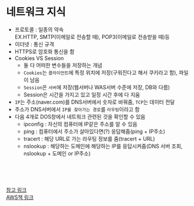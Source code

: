 # 네트워크 지식

- 프로토콜 : 일종의 약속   
EX.HTTP, SMTP(이메일로 전송할 때), POP3(이메일로 전송받을 때)등
- 이더넷 : 통신 규격
- HTTPS로 암호화 통신을 함
- Cookies VS Session
    - 둘 다 어떠한 변수들을 저장하는 개념
    - `Cookies`는 `클라이언트`에 특정 위치에 저장(구워진다고 해서 쿠키라고 함), 파일이 남음
    - `Session`은 `서버`에 저장(웹서버나 WAS서버 수준에 저장, DB와 다름)
    - Session은 시간을 가지고 있고 일정 시간 후에 다 지움
- `IP`는 주소(naver.com)를 DNS서버에서 숫자로 바꿔줌, `TCP`는 데이터 전달
- 주소가 DNS서버에서 `IP를 찾아가는 경로`를 `라우팅`이라고 함
- 다음 4개로 DOS창에서 네트워크 관련된 것을 확인할 수 있음
    - ipconfig : 자신의 컴퓨터에 IP같은 주소를 알 수 있음
    - ping : 컴퓨터에서 주소가 살아있다면(?) 응답해줌(ping + IP주소)
    - tracert : 해당 URL로 가는 라우팅 정보를 줌(tracert + URL)
    - nslookup : 해당하는 도메인에 해당하는 IP를 응답시켜줌(DNS 서버 조회, nslookup + 도메인 or IP주소)

<br>
<br>
<br>

[참고 링크](https://www.inflearn.com/course/%EC%95%88%EB%93%9C%EB%A1%9C%EC%9D%B4%EB%93%9C-%EC%95%B1%EA%B0%9C%EB%B0%9C-%EA%B8%B0%EC%88%A0%EB%85%B8%ED%8A%B8/dashboard)   
[AWS책 링크](https://pyrasis.com/aws.html)